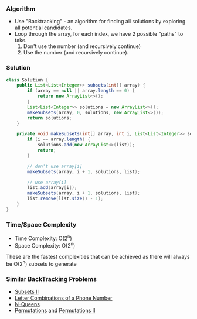 ### Algorithm

- Use "Backtracking" - an algorithm for finding all solutions by exploring all potential candidates.
- Loop through the array, for each index, we have 2 possible "paths" to take.
  1. Don't use the number (and recursively continue)
  1. Use the number (and recursively continue).

### Solution

```java
class Solution {
    public List<List<Integer>> subsets(int[] array) {
        if (array == null || array.length == 0) {
            return new ArrayList<>();
        }
        List<List<Integer>> solutions = new ArrayList<>();
        makeSubsets(array, 0, solutions, new ArrayList<>());
        return solutions;
    }

    private void makeSubsets(int[] array, int i, List<List<Integer>> solutions, List<Integer> list) {
        if (i == array.length) {
            solutions.add(new ArrayList<>(list));
            return;
        }

        // don't use array[i]
        makeSubsets(array, i + 1, solutions, list);

        // use array[i]
        list.add(array[i]);
        makeSubsets(array, i + 1, solutions, list);
        list.remove(list.size() - 1);
    }
}
```

### Time/Space Complexity

-  Time Complexity: O(2<sup>n</sup>)
- Space Complexity: O(2<sup>n</sup>)

These are the fastest complexities that can be achieved as there will always be O(2<sup>n</sup>) subsets to generate

### Similar BackTracking Problems

- [Subsets II](https://leetcode.com/problems/subsets-ii)
- [Letter Combinations of a Phone Number](https://leetcode.com/problems/letter-combinations-of-a-phone-number)
- [N-Queens](https://leetcode.com/problems/n-queens)
- [Permutations](https://leetcode.com/problems/permutations) and [Permutations II](https://leetcode.com/problems/permutations-ii)
